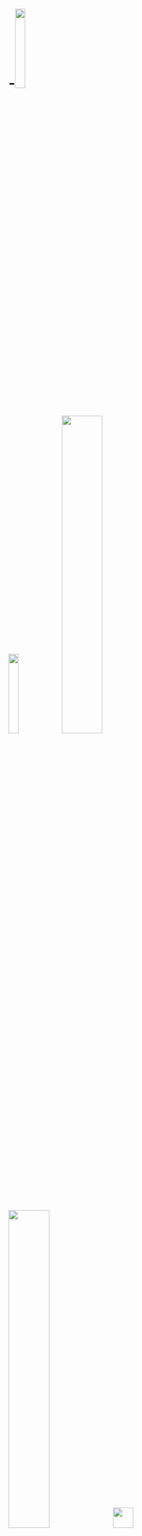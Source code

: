 # -<img width="20%" src="https://user-images.githubusercontent.com/86283450/130635208-028581bf-c2ce-4fa1-a493-58fba586c937.jpg"/>
<img width="20%" src="https://user-images.githubusercontent.com/86283450/130635683-26affd2b-c473-4a95-829b-ebce9ed712d3.jpg"/>
<img width="40%" src="https://user-images.githubusercontent.com/86283450/130635689-d1b58148-7a95-43f3-826f-b9f3e93f7bb6.jpg"/>
<img width="40%" src="https://user-images.githubusercontent.com/86283450/130635698-e62e1542-cb74-4cb8-bd08-84166d4a537d.jpg"/>
<img width="40" src="https://user-images.githubusercontent.com/86283450/130637696-8b721a7b-fb14-4bab-948d-d2348029f4cb.jpg"/>
